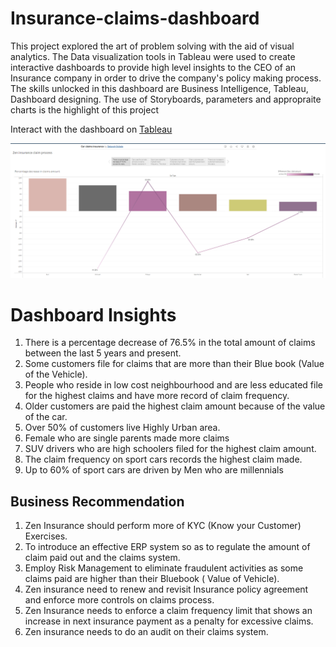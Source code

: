 # Insurance-claims-dashboard
 This project explored the art of problem solving with the aid of visual analytics. The Data visualization tools in Tableau were used to create interactive dashboards to provide high level insights to the CEO of an Insurance company in order to drive the company's policy making process. The skills unlocked in this dashboard are Business Intelligence, Tableau, Dashboard designing.
The use of Storyboards, parameters and appropraite charts is the highlight of this project 

Interact with the dashboard on [Tableau](https://public.tableau.com/app/profile/deborahosilade/viz/Carclaimsinsurance/Zeninsuranceclaimprocess)

![](https://github.com/DeborahOsilade/Insurance-claims-dashboard/blob/main/Dashboard/car%20claims.PNG)

# Dashboard Insights
1. There is a percentage decrease of 76.5% in the total amount of claims between the last 5 years and present.
2. Some customers file for claims that are more than their Blue book (Value of the Vehicle).
3. People who reside in low cost neighbourhood and are less educated file for the highest claims and have more record of claim frequency.
4. Older customers are paid the highest claim amount because of the value of the car.
5. Over 50% of customers live Highly Urban area.
6. Female who are single parents made more claims
7. SUV drivers who are high schoolers filed for the highest claim amount.
8. The claim frequency on sport cars records the highest claim made.
9. Up to 60% of sport cars are driven by Men who are millennials

## Business Recommendation 
1. Zen Insurance should perform more of KYC (Know your Customer) Exercises.
2. To introduce an effective ERP system so as to regulate the amount of claim paid out and the claims system.
3. Employ Risk Management to eliminate fraudulent activities as some claims paid are higher than their Bluebook ( Value of Vehicle).
4. Zen insurance need to renew and revisit Insurance policy agreement and enforce more controls on claims process.
5. Zen Insurance needs to enforce a claim frequency limit that shows an increase in next insurance payment as a penalty for excessive claims.
6. Zen insurance needs to do an audit on their claims system.

